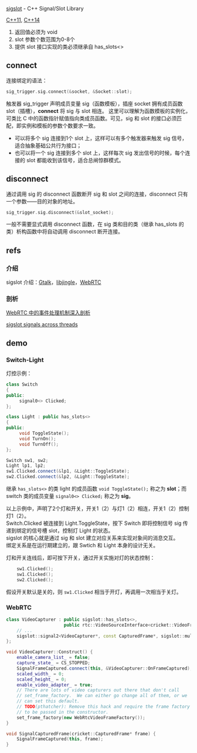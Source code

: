 [sigslot](http://sigslot.sourceforge.net/)  - C++ Signal/Slot Library  

[C++11](https://github.com/supergrover/sigslot), [C++14](https://github.com/palacaze/sigslot)  

1. 返回值必须为 void  
2. slot 参数个数范围为0-8个  
3. 提供 slot 接口实现的类必须继承自 has_slots<>  

## connect

连接绑定的语法：

```c
sig_trigger.sig.connect(&socket, &Socket::slot);
```

触发器 sig_trigger 声明成员变量 sig（函数模板），插座 socket 拥有成员函数 slot（插槽），**connect** 将 sig 与 slot 相连。
这里可以理解为函数模板的实例化，可类比 C 中的函数指针赋值指向类成员函数。可见，sig 和 slot 的接口必须匹配，即实例和模板的参数个数要求一致。

- 可以将多个 sig 连接到1个 slot 上，这样可以有多个触发器来触发 sig 信号，适合抽象基础公共行为接口；  
- 也可以将一个 sig 连接到多个 slot 上，这样每次 sig 发出信号的时候，每个连接的 slot 都能收到该信号，适合总闸惊群模式。  

## disconnect

通过调用 sig 的 disconnect 函数断开 sig 和 slot 之间的连接，disconnect 只有一个参数——目的对象的地址。

```c
sig_trigger.sig.disconnect(&slot_socket);
```

一般不需要显式调用 disconnect 函数，在 sig 类和目的类（继承 has_slots 的类）析构函数中将自动调用 disconnect 断开连接。

## refs

### 介绍

sigslot 介绍：[Gtalk](https://blog.csdn.net/ouyangbuxiu/article/details/1915510)，[libjingle](https://blog.csdn.net/smallcraft/article/details/2237802)，[WebRTC](https://blog.csdn.net/volvet/article/details/52269876)  

### 剖析

[WebRTC 中的事件处理机制深入剖析](https://juejin.im/post/59ee2044f265da43271765af)  

[sigslot signals across threads](https://stackoverflow.com/questions/38790071/sigslot-signals-across-threads)  

## demo

### Switch-Light

灯控示例：

```cpp
class Switch
{
public:
     signal0<> Clicked;
};

class Light : public has_slots<>
{
public:
     void ToggleState();
     void TurnOn();
     void TurnOff();
};

Switch sw1, sw2;
Light lp1, lp2;
sw1.Clicked.connect(&lp1, &Light::ToggleState);
sw2.Clicked.connect(&lp2, &Light::ToggleState);
```

继承 `has_slots<>` 的类 light 的成员函数 `void ToggleState();` 称之为 **slot**；而 switch 类的成员变量 `signal0<> Clicked;` 称之为 **sig**。  

以上示例中，声明了2个灯和开关，开关1（2）与灯1（2）相连，开关1（2）控制灯1（2）。  
Switch.Clicked 被连接到 Light.ToggleState，按下 Switch 即将控制信号 sig 传递到绑定的信号槽 slot，控制灯 Light 的状态。  
sigslot 的核心就是通过 sig 和 slot 建立对应关系来实现对象间的消息交互。  
绑定关系是在运行期建立的，跟 Swtich 和 Light 本身的设计无关。

灯和开关连线后，即可按下开关，通过开关实施对灯的状态控制：

```cpp
    sw1.Clicked();
    sw1.Clicked();
    sw2.Clicked();
```

假设开关默认是关的，则 `sw1.Clicked` 相当于开灯，再调用一次相当于关灯。

### WebRTC

```cpp
class VideoCapturer : public sigslot::has_slots<>,
                      public rtc::VideoSourceInterface<cricket::VideoFrame> {
    // ...
    sigslot::signal2<VideoCapturer*, const CapturedFrame*, sigslot::multi_threaded_local> SignalFrameCaptured;
};

void VideoCapturer::Construct() {
    enable_camera_list_ = false;
    capture_state_ = CS_STOPPED;
    SignalFrameCaptured.connect(this, &VideoCapturer::OnFrameCaptured);
    scaled_width_ = 0;
    scaled_height_ = 0;
    enable_video_adapter_ = true;
    // There are lots of video capturers out there that don't call
    // set_frame_factory.  We can either go change all of them, or we
    // can set this default.
    // TODO(pthatcher): Remove this hack and require the frame factory
    // to be passed in the constructor.
    set_frame_factory(new WebRtcVideoFrameFactory());
}

void SignalCapturedFrame(cricket::CapturedFrame* frame) {
    SignalFrameCaptured(this, frame);
}
```
